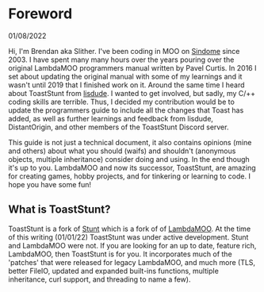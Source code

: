 # Foreword

01/08/2022

Hi, I'm Brendan aka Slither. I've been coding in MOO on [Sindome](https://www.sindome.org/) since 2003. I have spent many many hours over the years pouring over the original LambdaMOO programmers manual written by Pavel Curtis. In 2016 I set about updating the original manual with some of my learnings and it wasn't until 2019 that I finished work on it. Around the same time I heard about ToastStunt from [lisdude](https://github.com/lisdude). I wanted to get involved, but sadly, my C/++ coding skills are terrible. Thus, I decided my contribution would be to update the programmers guide to include all the changes that Toast has added, as well as further learnings and feedback from lisdude, DistantOrigin, and other members of the ToastStunt Discord server.

This guide is not just a technical document, it also contains opinions (mine and others) about what you should (waifs) and shouldn't (anonymous objects, multiple inheritance) consider doing and using. In the end though it's up to you. LambdaMOO and now its successor, ToastStunt, are amazing for creating games, hobby projects, and for tinkering or learning to code. I hope you have some fun!

## What is ToastStunt?

ToastStunt is a fork of [Stunt](https://github.com/toddsundsted/stunt) which is a fork of of [LambdaMOO](https://en.wikipedia.org/wiki/MOO). At the time of this writing (01/01/22) ToastStunt was under active development. Stunt and LambdaMOO were not. If you are looking for an up to date, feature rich, LambdaMOO, then ToastStunt is for you. It incorporates much of the 'patches' that were released for legacy LambdaMOO, and much more (TLS, better
FileIO, updated and expanded built-ins functions, multiple inheritance, curl support, and threading to name a few).
